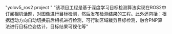 "yolov5_ros2 project " 
"该项目工程是基于深度学习目标检测算法实现在ROS2中订阅相机话题，对图像进行目标检测，然后发布检测结果的工程。此外还包括：根据运动方向自动切换前后相机进行检测，可行驶区域裁剪目标检测，融合PNP算法进行目标位姿估计，目标结果可视化等"

